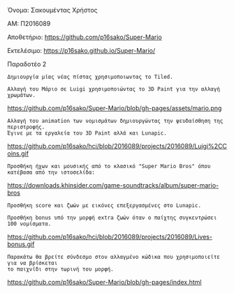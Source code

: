    Όνομα: Σακουμέντας Χρήστος

   ΑΜ: Π2016089

   Αποθετήριο: https://github.com/p16sako/Super-Mario

   Εκτελέσιμο: https://p16sako.github.io/Super-Mario/

Παραδοτέο 2

    Δημιουργία μίας νέας πίστας χρησιμοποιωντας το Tiled.
  
    Αλλαγή του Μάριο σε Luigi χρησιμοποιώντας το 3D Paint για την αλλαγή χρωμάτων.
   https://github.com/p16sako/Super-Mario/blob/gh-pages/assets/mario.png
  
    Αλλαγή του animation των νομισμάτων δημιουργώντας την ψευδαίσθηση της περιστροφής.
    Έγινε με τα εργαλεία του 3D Paint αλλά και Lunapic.
   https://github.com/p16sako/hci/blob/2016089/projects/2016089/Luigi%2CCoins.gif
  
    Προσθήκη ήχων και μουσικής από το κλασικό "Super Mario Bros" όπου κατέβασα από την ιστοσελίδα:
   https://downloads.khinsider.com/game-soundtracks/album/super-mario-bros
  
    Προσθήκη score και ζωών με εικόνες επεξεργασμένες στο Lunapic.
  
    Προσθήκη bonus υπό την μορφή extra ζωών όταν ο παίχτης συγκεντρώσει 100 νομίσματα.
   https://github.com/p16sako/hci/blob/2016089/projects/2016089/Lives-bonus.gif
  
    Παρακάτω θα βρείτε σύνδεσμο στον αλλαγμένο κώδικα που χρησιμοποιείτε για να βρίσκεται
    το παιχνίδι στην τωρινή του μορφή.
   https://github.com/p16sako/Super-Mario/blob/gh-pages/index.html
  
